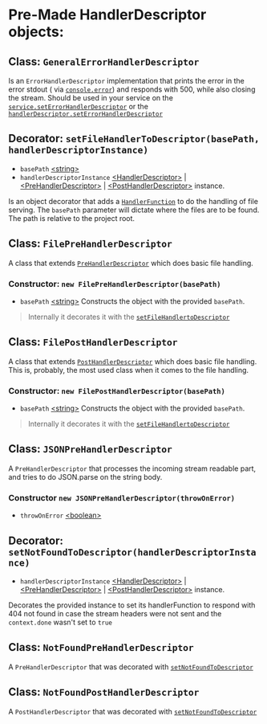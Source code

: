 # Pre-Made HandlerDescriptor objects:

## Class: `GeneralErrorHandlerDescriptor`

Is an `ErrorHandlerDescriptor` implementation that prints the error in the error stdout (
via [`console.error`](https://developer.mozilla.org/en-US/docs/Web/API/Console/error))
and responds with 500, while also closing the stream. Should be used in your service on
the [`service.setErrorHandlerDescriptor`](service.md#method-seterrorhandlerdescriptorerrorhandlerdescriptor)
or
the [`handlerDescriptor.setErrorHandlerDescriptor`](handler-descriptor.md#method-seterrorhandlerdescriptorerrorhandlerdescriptor)

## Decorator: `setFileHandlerToDescriptor(basePath, handlerDescriptorInstance)`

- `basePath` [\<string\>](https://developer.mozilla.org/en-US/docs/Web/JavaScript/Reference/Global_Objects/String)
- `handlerDescriptorInstance` [\<HandlerDescriptor\>](handler-descriptor.md#class-handlerdescriptor) |
  [\<PreHandlerDescriptor\>](handler-descriptor.md#class-prehandlerdescriptor) |
  [\<PostHandlerDescriptor\>](handler-descriptor.md#class-posthandlerdescriptor) instance.

Is an object decorator that adds
a [`HandlerFunction`](handler-descriptor.md#callback-handlerfunctionstream-headers-flags-context-additionalparams)
to do the handling of file serving. The `basePath` parameter will dictate where the files are to be found. The path is
relative to the project root.

## Class: `FilePreHandlerDescriptor`

A class that extends [`PreHandlerDescriptor`](handler-descriptor.md#class-prehandlerdescriptor) which does basic file
handling.

### Constructor: `new FilePreHandlerDescriptor(basePath)`

- `basePath` [\<string\>](https://developer.mozilla.org/en-US/docs/Web/JavaScript/Reference/Global_Objects/String)
  Constructs the object with the provided `basePath`.

> Internally it decorates it with the [`setFileHandlertoDescriptor`](#decorator-setfilehandlertodescriptorbasepath-handlerdescriptorinstance)

## Class: `FilePostHandlerDescriptor`

A class that extends [`PostHandlerDescriptor`](handler-descriptor.md#class-posthandlerdescriptor) which does basic file
handling. This is, probably, the most used class when it comes to the file handling.

### Constructor: `new FilePostHandlerDescriptor(basePath)`

- `basePath` [\<string\>](https://developer.mozilla.org/en-US/docs/Web/JavaScript/Reference/Global_Objects/String)
  Constructs the object with the provided `basePath`.

> Internally it decorates it with the [`setFileHandlertoDescriptor`](#decorator-setfilehandlertodescriptorbasepath-handlerdescriptorinstance)

## Class: `JSONPreHandlerDescriptor`

A `PreHandlerDescriptor` that processes the incoming stream readable part, and tries to do JSON.parse on the string
body.

### Constructor `new JSONPreHandlerDescriptor(throwOnError)`

- `throwOnError` [\<boolean\>](https://developer.mozilla.org/en-US/docs/Web/JavaScript/Reference/Global_Objects/Boolean)

## Decorator: `setNotFoundToDescriptor(handlerDescriptorInstance)`

- `handlerDescriptorInstance` [\<HandlerDescriptor\>](handler-descriptor.md#class-handlerdescriptor) |
  [\<PreHandlerDescriptor\>](handler-descriptor.md#class-prehandlerdescriptor) |
  [\<PostHandlerDescriptor\>](handler-descriptor.md#class-posthandlerdescriptor) instance.

Decorates the provided instance to set its handlerFunction to respond with 404 not found in case the stream headers were
not sent and the `context.done` wasn't set to `true`

## Class: `NotFoundPreHandlerDescriptor`

A `PreHandlerDescriptor` that was decorated
with [`setNotFoundToDescriptor`](#decorator-setnotfounddescriptorhandlerdescriptorinstance)

## Class: `NotFoundPostHandlerDescriptor`

A `PostHandlerDescriptor` that was decorated
with [`setNotFoundToDescriptor`](#decorator-setnotfounddescriptorhandlerdescriptorinstance)
